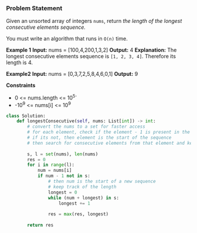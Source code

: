 ### Problem Statement
Given an unsorted array of integers `nums`, return _the length of the longest consecutive elements sequence._

You must write an algorithm that runs in `O(n)` time.

**Example 1**
**Input:** nums = [100,4,200,1,3,2]
**Output:** 4
**Explanation:** The longest consecutive elements sequence is `[1, 2, 3, 4]`. Therefore its length is 4.

**Example2**
**Input:** nums = [0,3,7,2,5,8,4,6,0,1]
**Output:** 9

**Constraints**
-   0 <= nums.length <= 10<sup>5</sup>`
-   -10<sup>9</sup> <= nums[i] <= 10<sup>9</sup>


```python
class Solution:
    def longestConsecutive(self, nums: List[int]) -> int:
        # convert the nums to a set for faster access
        # for each element, check if the element - 1 is present in the set
        # if its not, then element is the start of the sequence
        # then search for consecutive elements from that element and keep track of the length
        
        s, l = set(nums), len(nums)
        res = 0
        for i in range(l):
            num = nums[i]
            if num - 1 not in s:
                # then num is the start of a new sequence
                # keep track of the length
                longest = 0
                while (num + longest) in s:
                    longest += 1
                
                res = max(res, longest)
                
        return res
```